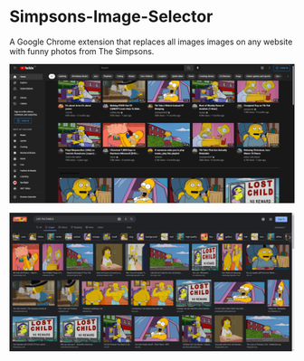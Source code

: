 # Simpsons-Image-Selector

A Google Chrome extension that replaces all images images on any website with funny photos from The Simpsons.

![](readme_images/simpsons2.png)

![](readme_images/simpsons1.png)
